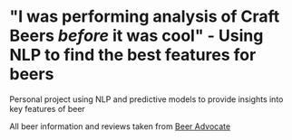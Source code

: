 # "I was performing analysis of Craft Beers <i>before</i> it was cool" - Using NLP to find the best features for beers


Personal project using NLP and predictive models to provide insights into key features of beer

All beer information and reviews taken from [Beer Advocate](www.beeradvocate.com)
